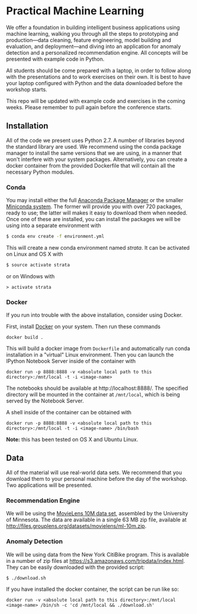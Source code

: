 # Practical Machine Learning

We offer a foundation in building intelligent business applications using machine learning, walking you through all the steps to prototyping and production—data cleaning, feature engineering, model building and evaluation, and deployment—and diving into an application for anomaly detection and a personalized recommendation engine. All concepts will be presented with example code in Python.

All students should be come prepared with a laptop, in order to follow along with the presentations and to work exercises on their own.  It is best to have your laptop configured with Python and the data downloaded before the workshop starts.

This repo will be updated with example code and exercises in the coming weeks.  Please remember to pull again before the conference starts.

## Installation

All of the code we present uses Python 2.7.  A number of libraries beyond the standard library are used.  We recommend using the conda package manager to install the same versions that we are using, in a manner that won't interfere with your system packages.  Alternatively, you can create a docker container from the provided Dockerfile that will contain all the necessary Python modules.

### Conda

You may install either the full [Anaconda Package Manager](https://docs.continuum.io/anaconda/install) or the smaller [Miniconda system](http://conda.pydata.org/docs/install/quick.html).  The former will provide you with over 720 packages, ready to use; the latter will makes it easy to download them when needed.  Once one of these are installed, you can install the packages we will be using into a separate environment with
```bash
$ conda env create -f environment.yml
```

This will create a new conda environment named _strata_.  It can be activated on Linux and OS X with
```bash
$ source activate strata
```
or on Windows with
```
> activate strata
```

### Docker

If you run into trouble with the above installation, consider using Docker.

First, install [Docker](https://www.docker.com/) on your system.
Then run these commands
```
docker build .
```
This will build a docker image from `Dockerfile` and automatically run conda installation in a "virtual" Linux environment.  Then you can launch the IPython Notebook Server inside of the container with
```
docker run -p 8888:8888 -v <absolute local path to this directory>:/mnt/local -t -i <image-name>
```
The notebooks should be available at http://localhost:8888/.  The specified directory will be mounted in the container at `/mnt/local`, which is being served by the Notebook Server.

A shell inside of the container can be obtained with
```
docker run -p 8888:8888 -v <absolute local path to this directory>:/mnt/local -t -i <image-name> /bin/bash
```

**Note:** this has been tested on OS X and Ubuntu Linux.

## Data

All of the material will use real-world data sets.  We recommend that you download them to your personal machine before the day of the workshop.  Two applications will be presented.

### Recommendation Engine

We will be using the [MovieLens 10M data set](http://grouplens.org/datasets/movielens/), assembled by the University of Minnesota.  The data are available in a single 63 MB zip file, available at http://files.grouplens.org/datasets/movielens/ml-10m.zip.

### Anomaly Detection

We will be using data from the New York CitiBike program.  This is available in a number of zip files at https://s3.amazonaws.com/tripdata/index.html.  They can be easily downloaded with the provided script:
```bash
$ ./download.sh
```
If you have installed the docker container, the script can be run like so:
```
docker run -v <absolute local path to this directory>:/mnt/local <image-name> /bin/sh -c 'cd /mnt/local && ./download.sh'
```
